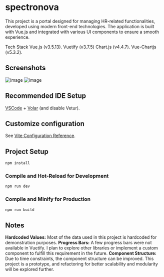 # spectronova

This project is a portal designed for managing HR-related functionalities, developed using modern front-end technologies. The application is built with Vue.js and integrated with various UI components to ensure a smooth experience.

Tech Stack
Vue.js (v3.5.13).
Vuetify (v3.7.5)
Chart.js (v4.4.7).
Vue-Chartjs (v5.3.2).

## Screenshots

![image](https://github.com/user-attachments/assets/85827518-29d2-4a05-ad3c-a0487928ecc6)
![image](https://github.com/user-attachments/assets/91be430c-a94b-4f7f-a73f-4100a00685bb)



## Recommended IDE Setup

[VSCode](https://code.visualstudio.com/) + [Volar](https://marketplace.visualstudio.com/items?itemName=Vue.volar) (and disable Vetur).

## Customize configuration

See [Vite Configuration Reference](https://vite.dev/config/).

## Project Setup

```sh
npm install
```

### Compile and Hot-Reload for Development

```sh
npm run dev
```

### Compile and Minify for Production

```sh
npm run build
```
## Notes
**Hardcoded Values:** Most of the data used in this project is hardcoded for demonstration purposes.
**Progress Bars:** A few progress bars were not available in Vuetify. I plan to explore other libraries or implement a custom component to fulfill this requirement in the future.
**Component Structure:** Due to time constraints, the component structure can be improved. This project is a prototype, and refactoring for better scalability and
modularity will be explored further.

